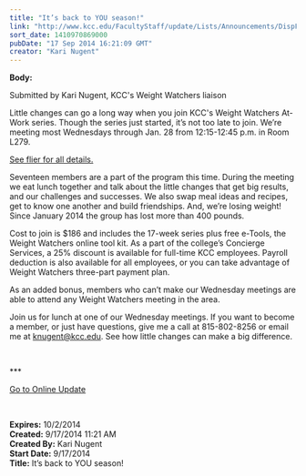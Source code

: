 ```yaml
---
title: "It’s back to YOU season!"
link: "http://www.kcc.edu/FacultyStaff/update/Lists/Announcements/DispForm.aspx?ID=1630"
sort_date: 1410970869000
pubDate: "17 Sep 2014 16:21:09 GMT"
creator: "Kari Nugent"
---
```


<div><b>Body:</b> <div class="ExternalClass03DA7C2F33CA459DBB3EEB1F4A78F06E"><p>​Submitted by Kari Nugent, KCC's Weight Watchers liaison</p>
<p>Little changes can go a long way when you join KCC's Weight Watchers At-Work series. Though the series just started, it’s not too late to join. We’re meeting most Wednesdays through Jan. 28 from 12:15-12:45 p.m. in Room L279.</p>
<p><a href="/FacultyStaff/update/Documents/Fall_2014_JAW_Join_Anytime_Series_female_FALL.pdf">See flier for all details.</a></p>
<p>Seventeen members are a part of the program this time. During the meeting we eat lunch together and talk about the little changes that get big results, and our challenges and successes. We also swap meal ideas and recipes, get to know one another and build friendships. And, we’re losing weight! Since January 2014 the group has lost more than 400 pounds. </p>
<p>Cost to join is $186 and includes the 17-week series plus free e-Tools, the Weight Watchers online tool kit. As a part of the college’s Concierge Services, a 25% discount is available for full-time KCC employees. Payroll deduction is also available for all employees, or you can take advantage of Weight Watchers three-part payment plan. </p>
<p>As an added bonus, members who can’t make our Wednesday meetings are able to attend any Weight Watchers meeting in the area.</p>
<p>Join us for lunch at one of our Wednesday meetings. If you want to become a member, or just have questions, give me a call at 815-802-8256 or email me at <a href="mailto:knugent@kcc.edu">knugent@kcc.edu</a>. See how little changes can make a big difference.<br /></p>
<p> </p>
<p>***</p>
<p><a href="/update">Go to Online Update</a></p>
<p> </p></div></div>
<div><b>Expires:</b> 10/2/2014</div>
<div><b>Created:</b> 9/17/2014 11:21 AM</div>
<div><b>Created By:</b> Kari Nugent</div>
<div><b>Start Date:</b> 9/17/2014</div>
<div><b>Title:</b> It’s back to YOU season!</div>

